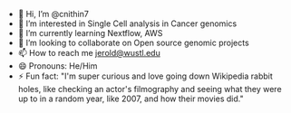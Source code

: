 - 👋 Hi, I’m @cnithin7
- 👀 I’m interested in Single Cell analysis in Cancer genomics
- 🌱 I’m currently learning Nextflow, AWS
- 💞️ I’m looking to collaborate on Open source genomic projects  
- 📫 How to reach me  jerold@wustl.edu  
- 😄 Pronouns: He/Him
- ⚡ Fun fact: "I'm super curious and love going down Wikipedia rabbit holes, like checking an actor's filmography and seeing what they were up to in a random year, like 2007, and how their movies did."

<!---
cnithin7/cnithin7 is a ✨ special ✨ repository because its `README.md` (this file) appears on your GitHub profile.
You can click the Preview link to take a look at your changes.
--->
